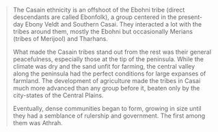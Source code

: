 > The Casain ethnicity is an offshoot of the Ebohni tribe (direct descendants are called Ebonfolk), a group centered in the present-day Ebony Veldt and Southern Casai. They interacted a lot with the tribes around them, mostly the Ebohni but occasionally Merians (tribes of Merijool) and Tharhans.
> 
> What made the Casain tribes stand out from the rest was their general peacefulness, especially those at the tip of the peninsula. While the climate was dry and the sand unfit for farming, the central valley along the peninsula had the perfect conditions for large expanses of farmland. The development of agriculture made the tribes in Casai much more advanced than any group before it, beaten only by the city-states of the Central Plains.
> 
> Eventually, dense communities began to form, growing in size until they had a semblance of rulership and government. The first among them was Athrah.